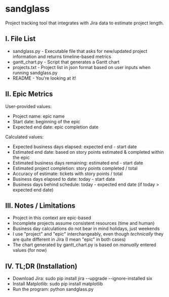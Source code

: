 # sandglass
Project tracking tool that integrates with Jira data to estimate project length.

I. File List
-------------------------
* sandglass.py - Executable file that asks for new/updated project information and returns timeline-based metrics
* gantt_chart.py - Script that generates a Gantt chart
* projects.txt - Project list in json format based on user inputs when running sandglass.py
* README - You're looking at it!

II. Epic Metrics
-------------------------
User-provided values:
* Project name: epic name
* Start date: beginning of the epic
* Expected end date: epic completion date

Calculated values:
* Expected business days elapsed: expected end - start date
* Estimated end date: based on story points estimated & completed within the epic
* Estimated business days remaining: estimated end - start date
* Estimated project completion: story points completed / total
* Accuracy of estimate: tickets with story points / total
* Business days elapsed to date: today - start date
* Business days behind schedule: today - expected end date (if today > expected end date)

III. Notes / Limitations
-------------------------
* Project in this context are epic-based
* Incomplete projects assume consistent resources (time and human)
* Business day calculations do not bear in mind holidays, just weekends
* I use "project" and "epic" interchangeably, even though *technically* they are quite different in Jira (I mean "epic" in both cases)
* The chart generated by gantt_chart.py is based on *manually* entered values (for now)

IV. TL;DR (Installation)
-------------------------
* Download Jira: sudo pip install jira --upgrade --ignore-installed six
* Install Matplotlib: sudo pip install matplotlib
* Run the program: python sandglass.py
